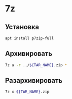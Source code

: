 # 7z

## Установка

```bash
apt install p7zip-full
```

## Архивировать

```bash
7z a -r ../${TAR_NAME}.zip *
```

## Разархивировать

```bash
7z x ${TAR_NAME}.zip
```

